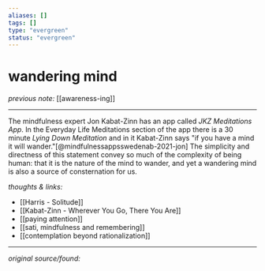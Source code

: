 ```yaml
---
aliases: []
tags: []
type: "evergreen"
status: "evergreen"
---
```


# wandering mind

_previous note:_ [[awareness-ing]]

---

The mindfulness expert Jon Kabat-Zinn has an app called _JKZ Meditations App_. In the Everyday Life Meditations section of the app there is a 30 minute _Lying Down Meditation_ and in it Kabat-Zinn says "if you have a mind it will wander."[@mindfulnessappsswedenab-2021-jon] The simplicity and directness of this statement convey so much of the complexity of being human: that it is the nature of the mind to wander, and yet a wandering mind is also a source of consternation for us. 


_thoughts & links:_

- [[Harris - Solitude]]
- [[Kabat-Zinn - Wherever You Go, There You Are]]
- [[paying attention]]
- [[sati, mindfulness and remembering]]
- [[contemplation beyond rationalization]]

---

_original source/found:_ 


